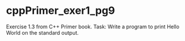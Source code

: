 # cppPrimer_exer1_pg9
Exercise 1.3 from C++ Primer book.
Task: Write a program to print Hello World on the standard output.
